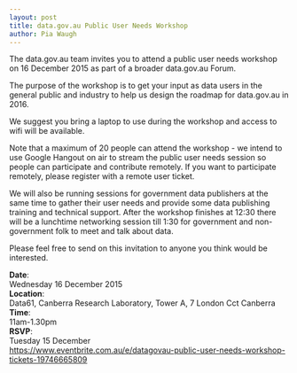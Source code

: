 ```yaml
---
layout: post
title: data.gov.au Public User Needs Workshop
author: Pia Waugh
---
```


<p>The data.gov.au team invites you to attend a public user needs workshop on 16 December 2015 as part of a broader data.gov.au Forum.</p>
<p>The purpose of the workshop is to get your input as data users in the general public and industry to help us design the roadmap for data.gov.au in 2016.</p>
<p>We suggest you bring a laptop to use during the workshop and access to wifi will be available.</p>
<p>Note that a maximum of 20 people can attend the workshop - we intend to use Google Hangout on air to stream the public user needs session so people can participate and contribute remotely. If you want to participate remotely, please register with a remote user ticket.</p>
<p>We will also be running sessions for government data publishers at the same time to gather their user needs and provide some data publishing training and technical support. After the workshop finishes at 12:30 there will be a lunchtime networking session till 1:30 for government and non-government folk to meet and talk about data.</p>
<p>Please feel free to send on this invitation to anyone you think would be interested.</p>
<p><strong>Date</strong>:<br>Wednesday 16 December 2015<br><strong>Location</strong>:<br>Data61, Canberra Research Laboratory, Tower A, 7 London Cct Canberra<br><strong>Time</strong>:<br>11am-1.30pm<br><strong>RSVP</strong>:<br>Tuesday 15 December<br><a href="https://www.eventbrite.com.au/e/datagovau-public-user-needs-workshop-tickets-19746665809">https://www.eventbrite.com.au/e/datagovau-public-user-needs-workshop-tickets-19746665809</a></p>
